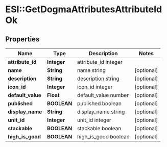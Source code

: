 # ESI::GetDogmaAttributesAttributeIdOk

## Properties
Name | Type | Description | Notes
------------ | ------------- | ------------- | -------------
**attribute_id** | **Integer** | attribute_id integer | 
**name** | **String** | name string | [optional] 
**description** | **String** | description string | [optional] 
**icon_id** | **Integer** | icon_id integer | [optional] 
**default_value** | **Float** | default_value number | [optional] 
**published** | **BOOLEAN** | published boolean | [optional] 
**display_name** | **String** | display_name string | [optional] 
**unit_id** | **Integer** | unit_id integer | [optional] 
**stackable** | **BOOLEAN** | stackable boolean | [optional] 
**high_is_good** | **BOOLEAN** | high_is_good boolean | [optional] 


